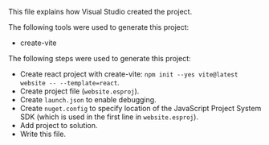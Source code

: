 This file explains how Visual Studio created the project.

The following tools were used to generate this project:
- create-vite

The following steps were used to generate this project:
- Create react project with create-vite: `npm init --yes vite@latest website -- --template=react`.
- Create project file (`website.esproj`).
- Create `launch.json` to enable debugging.
- Create `nuget.config` to specify location of the JavaScript Project System SDK (which is used in the first line in `website.esproj`).
- Add project to solution.
- Write this file.
